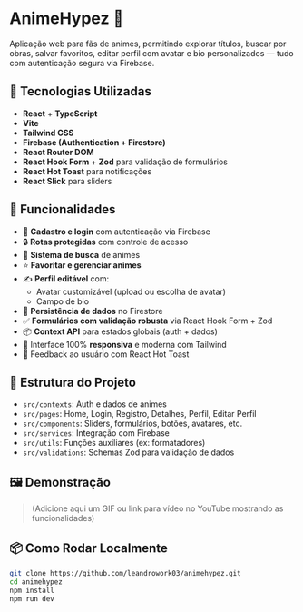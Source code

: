 # AnimeHypez 🎌

Aplicação web para fãs de animes, permitindo explorar títulos, buscar por obras, salvar favoritos, editar perfil com avatar e bio personalizados — tudo com autenticação segura via Firebase.

## 🚀 Tecnologias Utilizadas 

- **React** + **TypeScript**
- **Vite**
- **Tailwind CSS**
- **Firebase (Authentication + Firestore)**
- **React Router DOM**
- **React Hook Form** + **Zod** para validação de formulários
- **React Hot Toast** para notificações
- **React Slick** para sliders

## 🔐 Funcionalidades

- 🔑 **Cadastro e login** com autenticação via Firebase
- 🔒 **Rotas protegidas** com controle de acesso
- 🔁 **Sistema de busca** de animes
- ⭐ **Favoritar e gerenciar animes**
- ✍️ **Perfil editável** com:
  - Avatar customizável (upload ou escolha de avatar)
  - Campo de bio
- 📁 **Persistência de dados** no Firestore
- ✅ **Formulários com validação robusta** via React Hook Form + Zod
- 📦 **Context API** para estados globais (auth + dados)
- 📱 Interface 100% **responsiva** e moderna com Tailwind
- 🔔 Feedback ao usuário com React Hot Toast

## 📂 Estrutura do Projeto

- `src/contexts`: Auth e dados de animes
- `src/pages`: Home, Login, Registro, Detalhes, Perfil, Editar Perfil
- `src/components`: Sliders, formulários, botões, avatares, etc.
- `src/services`: Integração com Firebase
- `src/utils`: Funções auxiliares (ex: formatadores)
- `src/validations`: Schemas Zod para validação de dados

## 🖼️ Demonstração

> (Adicione aqui um GIF ou link para vídeo no YouTube mostrando as funcionalidades)

## 📦 Como Rodar Localmente

```bash
git clone https://github.com/leandrowork03/animehypez.git
cd animehypez
npm install
npm run dev
